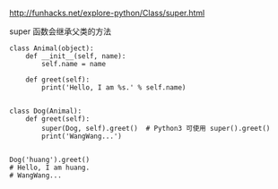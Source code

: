 http://funhacks.net/explore-python/Class/super.html

super 函数会继承父类的方法

```
class Animal(object):
    def __init__(self, name):
        self.name = name

    def greet(self):
        print('Hello, I am %s.' % self.name)


class Dog(Animal):
    def greet(self):
        super(Dog, self).greet()  # Python3 可使用 super().greet()
        print('WangWang...')


Dog('huang').greet()
# Hello, I am huang.
# WangWang...
```

